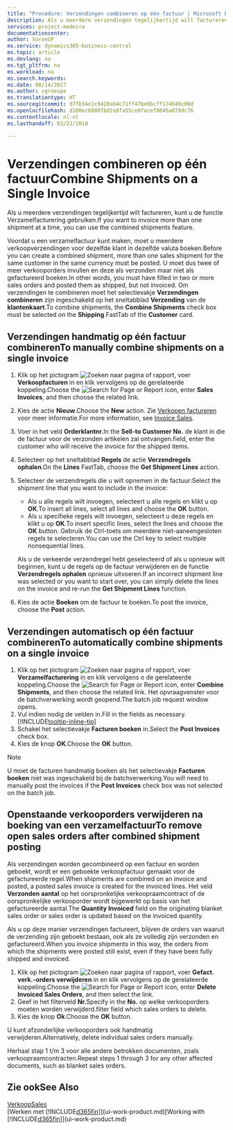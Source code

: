 ```yaml
---
title: "Procedure: Verzendingen combineren op één factuur | Microsoft Docs"
description: Als u meerdere verzendingen tegelijkertijd wilt factureren, kunt u de functie Verzamelfacturering gebruiken.
services: project-madeira
documentationcenter: 
author: SorenGP
ms.service: dynamics365-business-central
ms.topic: article
ms.devlang: na
ms.tgt_pltfrm: na
ms.workload: na
ms.search.keywords: 
ms.date: 08/14/2017
ms.author: sgroespe
ms.translationtype: HT
ms.sourcegitcommit: d7fb34e1c9428a64c71ff47be8bcff174649c00d
ms.openlocfilehash: d100ec6888fbd2e8fa55ce0facef8645a079dc76
ms.contentlocale: nl-nl
ms.lasthandoff: 03/22/2018

---
```

# <a name="combine-shipments-on-a-single-invoice"></a><span data-ttu-id="8ba8d-103">Verzendingen combineren op één factuur</span><span class="sxs-lookup"><span data-stu-id="8ba8d-103">Combine Shipments on a Single Invoice</span></span>
<span data-ttu-id="8ba8d-104">Als u meerdere verzendingen tegelijkertijd wilt factureren, kunt u de functie Verzamelfacturering gebruiken.</span><span class="sxs-lookup"><span data-stu-id="8ba8d-104">If you want to invoice more than one shipment at a time, you can use the combined shipments feature.</span></span>  

 <span data-ttu-id="8ba8d-105">Voordat u een verzamelfactuur kunt maken, moet u meerdere verkoopverzendingen voor dezelfde klant in dezelfde valuta boeken.</span><span class="sxs-lookup"><span data-stu-id="8ba8d-105">Before you can create a combined shipment, more than one sales shipment for the same customer in the same currency must be posted.</span></span> <span data-ttu-id="8ba8d-106">U moet dus twee of meer verkooporders invullen en deze als verzonden maar niet als gefactureerd boeken.</span><span class="sxs-lookup"><span data-stu-id="8ba8d-106">In other words, you must have filled in two or more sales orders and posted them as shipped, but not invoiced.</span></span> <span data-ttu-id="8ba8d-107">Om verzendingen te combineren moet het selectievakje **Verzendingen combineren** zijn ingeschakeld op het sneltabblad **Verzending** van de **klantenkaart**.</span><span class="sxs-lookup"><span data-stu-id="8ba8d-107">To combine shipments, the **Combine Shipments** check box must be selected on the **Shipping** FastTab of the **Customer** card.</span></span>  

## <a name="to-manually-combine-shipments-on-a-single-invoice"></a><span data-ttu-id="8ba8d-108">Verzendingen handmatig op één factuur combineren</span><span class="sxs-lookup"><span data-stu-id="8ba8d-108">To manually combine shipments on a single invoice</span></span>  
1. <span data-ttu-id="8ba8d-109">Klik op het pictogram ![Zoeken naar pagina of rapport](media/ui-search/search_small.png "pictogram Zoeken naar pagina of rapport"), voer **Verkoopfacturen** in en klik vervolgens op de gerelateerde koppeling.</span><span class="sxs-lookup"><span data-stu-id="8ba8d-109">Choose the ![Search for Page or Report](media/ui-search/search_small.png "Search for Page or Report icon") icon, enter **Sales Invoices**, and then choose the related link.</span></span>  
2. <span data-ttu-id="8ba8d-110">Kies de actie **Nieuw**.</span><span class="sxs-lookup"><span data-stu-id="8ba8d-110">Choose the **New** action.</span></span> <span data-ttu-id="8ba8d-111">Zie [Verkopen factureren](sales-how-invoice-sales.md) voor meer informatie.</span><span class="sxs-lookup"><span data-stu-id="8ba8d-111">For more information, see [Invoice Sales](sales-how-invoice-sales.md).</span></span>
3. <span data-ttu-id="8ba8d-112">Voer in het veld **Orderklantnr.**</span><span class="sxs-lookup"><span data-stu-id="8ba8d-112">In the **Sell-to Customer No.**</span></span> <span data-ttu-id="8ba8d-113">de klant in die de factuur voor de verzonden artikelen zal ontvangen.</span><span class="sxs-lookup"><span data-stu-id="8ba8d-113">field, enter the customer who will receive the invoice for the shipped items.</span></span>  
4. <span data-ttu-id="8ba8d-114">Selecteer op het sneltabblad **Regels** de actie **Verzendregels ophalen**.</span><span class="sxs-lookup"><span data-stu-id="8ba8d-114">On the **Lines** FastTab, choose the **Get Shipment Lines** action.</span></span>  
5. <span data-ttu-id="8ba8d-115">Selecteer de verzendregels die u wilt opnemen in de factuur:</span><span class="sxs-lookup"><span data-stu-id="8ba8d-115">Select the shipment line that you want to include in the invoice:</span></span>  

    - <span data-ttu-id="8ba8d-116">Als u alle regels wilt invoegen, selecteert u alle regels en klikt u op **OK**.</span><span class="sxs-lookup"><span data-stu-id="8ba8d-116">To insert all lines, select all lines and choose the **OK** button.</span></span>  
    - <span data-ttu-id="8ba8d-117">Als u specifieke regels wilt invoegen, selecteert u deze regels en klikt u op **OK**.</span><span class="sxs-lookup"><span data-stu-id="8ba8d-117">To insert specific lines, select the lines and choose the **OK** button.</span></span> <span data-ttu-id="8ba8d-118">Gebruik de Ctrl-toets om meerdere niet-aaneengesloten regels te selecteren.</span><span class="sxs-lookup"><span data-stu-id="8ba8d-118">You can use the Ctrl key to select multiple nonsequential lines.</span></span>  

    <span data-ttu-id="8ba8d-119">Als u de verkeerde verzendregel hebt geselecteerd of als u opnieuw wilt beginnen, kunt u de regels op de factuur verwijderen en de functie **Verzendregels ophalen** opnieuw uitvoeren.</span><span class="sxs-lookup"><span data-stu-id="8ba8d-119">If an incorrect shipment line was selected or you want to start over, you can simply delete the lines on the invoice and re-run the **Get Shipment Lines** function.</span></span>  
7. <span data-ttu-id="8ba8d-120">Kies de actie **Boeken** om de factuur te boeken.</span><span class="sxs-lookup"><span data-stu-id="8ba8d-120">To post the invoice, choose the **Post** action.</span></span>  

## <a name="to-automatically-combine-shipments-on-a-single-invoice"></a><span data-ttu-id="8ba8d-121">Verzendingen automatisch op één factuur combineren</span><span class="sxs-lookup"><span data-stu-id="8ba8d-121">To automatically combine shipments on a single invoice</span></span>  
1. <span data-ttu-id="8ba8d-122">Klik op het pictogram ![Zoeken naar pagina of rapport](media/ui-search/search_small.png "pictogram Zoeken naar pagina of rapport"), voer **Verzamelfacturering** in en klik vervolgens o de gerelateerde koppeling.</span><span class="sxs-lookup"><span data-stu-id="8ba8d-122">Choose the ![Search for Page or Report](media/ui-search/search_small.png "Search for Page or Report icon") icon, enter **Combine Shipments**, and then choose the related link.</span></span> <span data-ttu-id="8ba8d-123">Het opvraagvenster voor de batchverwerking wordt geopend.</span><span class="sxs-lookup"><span data-stu-id="8ba8d-123">The batch job request window opens.</span></span>  
2. <span data-ttu-id="8ba8d-124">Vul indien nodig de velden in.</span><span class="sxs-lookup"><span data-stu-id="8ba8d-124">Fill in the fields as necessary.</span></span> [!INCLUDE[tooltip-inline-tip](includes/tooltip-inline-tip_md.md)]
3. <span data-ttu-id="8ba8d-125">Schakel het selectievakje **Facturen boeken** in.</span><span class="sxs-lookup"><span data-stu-id="8ba8d-125">Select the **Post Invoices** check box.</span></span>  
4.  <span data-ttu-id="8ba8d-126">Kies de knop **OK**.</span><span class="sxs-lookup"><span data-stu-id="8ba8d-126">Choose the **OK** button.</span></span>  

> [!NOTE]  
>  <span data-ttu-id="8ba8d-127">U moet de facturen handmatig boeken als het selectievakje **Facturen boeken** niet was ingeschakeld bij de batchverwerking.</span><span class="sxs-lookup"><span data-stu-id="8ba8d-127">You will need to manually post the invoices if the **Post Invoices** check box was not selected on the batch job.</span></span>  

## <a name="to-remove-open-sales-orders-after-combined-shipment-posting"></a><span data-ttu-id="8ba8d-128">Openstaande verkooporders verwijderen na boeking van een verzamelfactuur</span><span class="sxs-lookup"><span data-stu-id="8ba8d-128">To remove open sales orders after combined shipment posting</span></span> 
<span data-ttu-id="8ba8d-129">Als verzendingen worden gecombineerd op een factuur en worden geboekt, wordt er een geboekte verkoopfactuur gemaakt voor de gefactureerde regel.</span><span class="sxs-lookup"><span data-stu-id="8ba8d-129">When shipments are combined on an invoice and posted, a posted sales invoice is created for the invoiced lines.</span></span> <span data-ttu-id="8ba8d-130">Het veld **Verzonden aantal** op het oorspronkelijke verkoopraamcontract of de oorspronkelijke verkooporder wordt bijgewerkt op basis van het gefactureerde aantal.</span><span class="sxs-lookup"><span data-stu-id="8ba8d-130">The **Quantity Invoiced** field on the originating blanket sales order or sales order is updated based on the invoiced quantity.</span></span>  

<span data-ttu-id="8ba8d-131">Als u op deze manier verzendingen factureert, blijven de orders van waaruit de verzending zijn geboekt bestaan, ook als ze volledig zijn verzonden en gefactureerd.</span><span class="sxs-lookup"><span data-stu-id="8ba8d-131">When you invoice shipments in this way, the orders from which the shipments were posted still exist, even if they have been fully shipped and invoiced.</span></span>   

1. <span data-ttu-id="8ba8d-132">Klik op het pictogram ![Zoeken naar pagina of rapport](media/ui-search/search_small.png "pictogram Zoeken naar pagina of rapport"), voer **Gefact. verk.-orders verwijderen** in en klik vervolgens op de gerelateerde koppeling.</span><span class="sxs-lookup"><span data-stu-id="8ba8d-132">Choose the ![Search for Page or Report](media/ui-search/search_small.png "Search for Page or Report icon") icon, enter **Delete Invoiced Sales Orders**, and then select the link.</span></span>  
2. <span data-ttu-id="8ba8d-133">Geef in het filterveld **Nr.**</span><span class="sxs-lookup"><span data-stu-id="8ba8d-133">Specify in the **No.**</span></span> <span data-ttu-id="8ba8d-134">op welke verkooporders moeten worden verwijderd.</span><span class="sxs-lookup"><span data-stu-id="8ba8d-134">filter field which sales orders to delete.</span></span>  
3. <span data-ttu-id="8ba8d-135">Kies de knop **Ok**.</span><span class="sxs-lookup"><span data-stu-id="8ba8d-135">Choose the **OK** button.</span></span>  

<span data-ttu-id="8ba8d-136">U kunt afzonderlijke verkooporders ook handmatig verwijderen.</span><span class="sxs-lookup"><span data-stu-id="8ba8d-136">Alternatively, delete individual sales orders manually.</span></span>  

<span data-ttu-id="8ba8d-137">Herhaal stap 1 t/m 3 voor alle andere betrokken documenten, zoals verkoopraamcontracten.</span><span class="sxs-lookup"><span data-stu-id="8ba8d-137">Repeat steps 1 through 3 for any other affected documents, such as blanket sales orders.</span></span>

## <a name="see-also"></a><span data-ttu-id="8ba8d-138">Zie ook</span><span class="sxs-lookup"><span data-stu-id="8ba8d-138">See Also</span></span>  
[<span data-ttu-id="8ba8d-139">Verkoop</span><span class="sxs-lookup"><span data-stu-id="8ba8d-139">Sales</span></span>](sales-manage-sales.md)  
<span data-ttu-id="8ba8d-140">[Werken met [!INCLUDE[d365fin](includes/d365fin_md.md)]](ui-work-product.md)</span><span class="sxs-lookup"><span data-stu-id="8ba8d-140">[Working with [!INCLUDE[d365fin](includes/d365fin_md.md)]](ui-work-product.md)</span></span>

